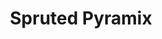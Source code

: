 ---
slug: spruted-pyramix-2232
title: Spruted Pyramix
description: "Spruted Pyramix is an exciting online game. Play for free directly in your browser!"
icon: /images/popular_mods/Spruted Pyramix.png
url: https://wowtbc.net/sprunkin/spruted-pyramix/index.html
previewImage: /images/popular_mods/Spruted Pyramix.png
type: popular mods

# SEO配置
seo:
  title: "Spruted Pyramix - Play Free Online Game | Fun Browser Games"
  description: "Spruted Pyramix - Play this fun online game for free in your browser. No download required!"
  ogImage: "/images/popular_mods/Spruted Pyramix.png"
  keywords: "spruted-pyramix-2232, online game, browser game, free game, popular mods game, play online"

videoUrls:
  - https://www.youtube.com/embed/example1
  - https://www.youtube.com/embed/example2

whyPlay:
  title: "Why Play Spruted Pyramix?"
  items:
    - "Immersive Gameplay: Spruted Pyramix offers an engaging and immersive gaming experience that will keep you entertained for hours"
    - "Challenging Levels: Test your skills with increasingly difficult challenges and obstacles"
    - "Beautiful Graphics: Enjoy stunning visuals and smooth animations that bring the game world to life"
    - "Regular Updates: New content and features are added regularly to keep the game fresh and exciting"
    - "Free to Play: Experience all the fun without spending a penny"
    - "Community Features: Connect with other players, share strategies, and compete for high scores"
    - "Cross-Platform: Play on any device with a web browser, no downloads required"

features:
  title: "Key Features of Spruted Pyramix"
  image: "/images/popular_mods/Spruted Pyramix.png"
  items:
    - "Intuitive Controls: Easy to learn controls make Spruted Pyramix accessible for players of all skill levels"
    - "Multiple Game Modes: Enjoy various gameplay options that provide different challenges and experiences"
    - "Character Customization: Personalize your gaming experience with unique characters and items"
    - "Achievement System: Complete special tasks to earn rewards and recognition"
    - "Leaderboards: Compete with players worldwide and see who can achieve the highest scores"

characteristics:
  title: "Game Characteristics"
  image: "/images/popular_mods/Spruted Pyramix.png"
  items:
    - "Genre: Popular mods game with elements of strategy and skill"
    - "Difficulty: Suitable for both casual gamers and those seeking a challenge"
    - "Play Time: Quick sessions or extended gameplay, depending on your preference"
    - "Art Style: Vibrant and engaging visuals that enhance the gaming experience"
    - "Sound Design: Immersive audio that complements the gameplay perfectly"

info: "Spruted Pyramix is an exciting online game that offers players a unique and engaging gaming experience. With its intuitive controls, stunning visuals, and challenging gameplay, Spruted Pyramix provides hours of entertainment for players of all ages and skill levels. Whether you're looking for a quick gaming session during a break or an extended play session, Spruted Pyramix delivers an immersive experience that will keep you coming back for more. The game features multiple levels of increasing difficulty, ensuring that players are constantly challenged as they progress. With regular updates adding new content and features, Spruted Pyramix remains fresh and exciting, providing endless entertainment options for its growing community of players."

howToPlayIntro: "Welcome to Spruted Pyramix! This guide will walk you through the basics and help you master the game. Whether you're a beginner or looking to improve your skills, these tips and instructions will enhance your gaming experience."

howToPlaySteps:
  - title: "Getting Started"
    description: "Begin your Spruted Pyramix adventure by familiarizing yourself with the controls. Use your keyboard or mouse to navigate through the game interface. The tutorial will guide you through the basic mechanics and help you understand the objectives."
  - title: "Understanding the Objectives"
    description: "In Spruted Pyramix, your main goal is to progress through levels by completing specific objectives. Each level presents unique challenges that require different strategies and approaches."
  - title: "Mastering the Controls"
    description: "Practice using the controls to improve your precision and reaction time. Spruted Pyramix requires quick reflexes and strategic thinking to overcome obstacles and defeat opponents."
  - title: "Utilizing Power-ups"
    description: "Collect power-ups throughout the game to enhance your abilities and overcome difficult challenges. Each power-up offers unique advantages that can be crucial for success."
  - title: "Developing Strategies"
    description: "As you progress in Spruted Pyramix, develop effective strategies for different scenarios. Analyze patterns, anticipate challenges, and adapt your approach to maximize your performance."

faq:
  title: "Frequently Asked Questions about Spruted Pyramix"
  items:
    - question: "Is Spruted Pyramix free to play?"
      answer: "Yes, Spruted Pyramix is completely free to play directly in your web browser. No downloads or purchases are required to enjoy the full game experience."
    - question: "Can I play Spruted Pyramix on mobile devices?"
      answer: "Yes, Spruted Pyramix is optimized for both desktop and mobile play. You can enjoy the game on any device with a web browser and internet connection."
    - question: "Are there any in-game purchases?"
      answer: "While Spruted Pyramix is free to play, there may be optional in-game purchases available for cosmetic items or additional features that don't affect core gameplay."
    - question: "How often is Spruted Pyramix updated?"
      answer: "The developers regularly update Spruted Pyramix with new content, features, and improvements based on player feedback and game performance."
    - question: "Can I play Spruted Pyramix offline?"
      answer: "Currently, Spruted Pyramix requires an internet connection to play as it's a browser-based online game."
    - question: "Is Spruted Pyramix suitable for children?"
      answer: "Yes, Spruted Pyramix is designed to be family-friendly and suitable for players of all ages."
    - question: "How do I report bugs or issues?"
      answer: "If you encounter any problems while playing Spruted Pyramix, you can report them through the game's support page or contact the developers directly through their website."
    - question: "Still Have Questions?"
      answer: "If you have additional questions about Spruted Pyramix that aren't covered in this FAQ, please visit our support center or contact our customer service team for assistance."
---